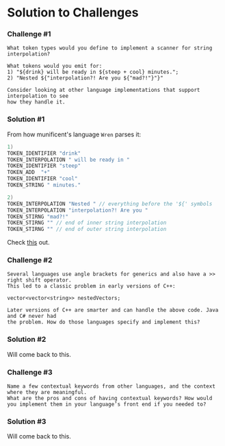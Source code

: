 # Solution to Challenges 

### Challenge #1
```
What token types would you define to implement a scanner for string interpolation? 

What tokens would you emit for:
1) "${drink} will be ready in ${steep + cool} minutes.";
2) "Nested ${"interpolation?! Are you ${"mad?!"}"}"

Consider looking at other language implementations that support interpolation to see 
how they handle it.
```
### Solution #1 

From how munificent's language `Wren` parses it: 

```c
1)
TOKEN_IDENTIFIER "drink" 
TOKEN_INTERPOLATION " will be ready in "
TOKEN_IDENTIFIER "steep"  
TOKEN_ADD  "+"
TOKEN_IDENTIFIER "cool"
TOKEN_STRING " minutes."
```
```c
2)
TOKEN_INTERPOLATION "Nested " // everything before the '${' symbols
TOKEN_INTERPOLATION "interpolation?! Are you "
TOKEN_STIRNG "mad?!" 
TOKEN_STIRNG "" // end of inner string interpolation
TOKEN_STIRNG "" // end of outer string interpolation
```

Check [this](https://denisdefreyne.com/articles/2022-modal-lexer/#hints-for-the-parser) out.

### Challenge #2 
```
Several languages use angle brackets for generics and also have a >> right shift operator. 
This led to a classic problem in early versions of C++: 

vector<vector<string>> nestedVectors; 

Later versions of C++ are smarter and can handle the above code. Java and C# never had 
the problem. How do those languages specify and implement this?

```

### Solution #2

Will come back to this.

### Challenge #3 
```
Name a few contextual keywords from other languages, and the context where they are meaningful.
What are the pros and cons of having contextual keywords? How would you implement them in your language’s front end if you needed to?
```

### Solution #3 

Will come back to this.

